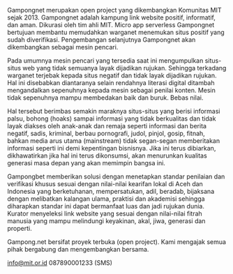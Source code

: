 Gampongnet merupakan open project yang dikembangkan Komunitas MIT sejak 2013. Gampongnet adalah kampung link website positif, informatif, dan aman. Dikurasi oleh tim ahli MIT. Micro app serverless Gampongnet bertujuan membantu memudahkan warganet menemukan situs positif yang sudah diverifikasi. Pengembangan selanjutnya Gampongnet akan dikembangkan sebagai mesin pencari. 

Pada umumnya mesin pencari yang tersedia saat ini mengumpulkan situs-situs web yang tidak semuanya layak dijadikan rujukan. Sehingga terkadang warganet terjebak kepada situs negatif dan tidak layak dijadikan rujukan. Hal ini disebabkan diantaranya selain rendahnya literasi digital ditambah mengandalkan sepenuhnya kepada mesin sebagai penilai konten. Mesin tidak sepenuhnya mampu membedakan baik dan buruk. Bebas nilai. 

Hal tersebut berimbas semakin maraknya situs-situs yang berisi informasi palsu, bohong (hoaks) sampai informasi yang tidak berkualitas dan tidak layak diakses oleh anak-anak dan remaja seperti informasi dan berita negatif, sadis, kriminal, berbau pornografi, judol, pinjol, gosip, fitnah, bahkan media arus utama (mainstream) tidak segan-segan memberitakan informasi seperti ini demi kepentingan bisnisnya. Jika ini terus dibiarkan, dikhawatirkan jika hal ini terus dikonsumsi, akan menurunkan kualitas generasi masa depan yang akan memimpin bangsa ini. 

Gampongbet memberikan solusi dengan menetapkan standar penilaian dan verifikasi khusus sesuai dengan nilai-nilai kearifan lokal di Aceh dan Indonesia yang berketuhanan, mempersatukan, adil, beradab, bijaksana dengan melibatkan kalangan ulama, praktisi dan akademisi sehingga diharapkan standar ini dapat bermanfaat luas dan jadi rujukan dunia. Kurator menyeleksi link website yang sesuai dengan nilai-nilai fitrah manusia yang mampu melindungi keyakinan, akal, jiwa, generasi dan properti.

Gampong.net bersifat proyek terbuka (open project). Kami mengajak semua pihak bergabung dan mengembangkan bersama.

info@mit.or.id
087890001233 (SMS)
